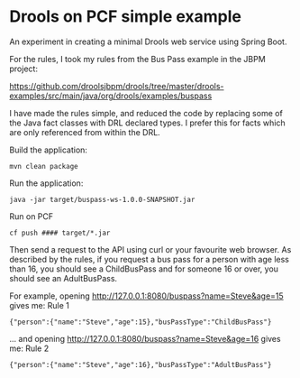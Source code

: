 Drools on PCF simple example 
===

An experiment in creating a minimal Drools web service using Spring Boot.

For the rules, I took my rules from the Bus Pass example in the JBPM project:

https://github.com/droolsjbpm/drools/tree/master/drools-examples/src/main/java/org/drools/examples/buspass

I have made the rules simple, and reduced the code by replacing some of the Java fact classes with DRL declared types. I prefer this for facts which are only referenced from within the DRL.

Build the application:

    mvn clean package

Run the application:

    java -jar target/buspass-ws-1.0.0-SNAPSHOT.jar
    
Run on PCF 

    cf push #### target/*.jar

Then send a request to the API using curl or your favourite web browser. As described by the rules, if you request a bus pass for a person with age less than 16, you should see a ChildBusPass and for someone 16 or over, you should see an AdultBusPass.

For example, opening http://127.0.0.1:8080/buspass?name=Steve&age=15 gives me: Rule 1
    
    {"person":{"name":"Steve","age":15},"busPassType":"ChildBusPass"}
    
... and opening http://127.0.0.1:8080/buspass?name=Steve&age=16 gives me: Rule 2 
    
    {"person":{"name":"Steve","age":16},"busPassType":"AdultBusPass"}

